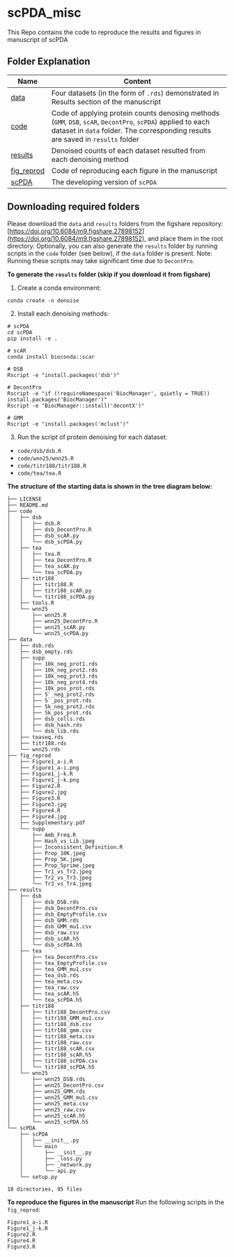 # scPDA_misc
This Repo contains the code to reproduce the results and figures in manuscript of scPDA

## Folder Explanation

| Name | Content |
|-----------------|-------------|
| [data](data) | Four datasets (in the form of `.rds`) demonstrated in Results section of the manuscript|
| [code](code) | Code of applying protein counts denosing methods (`GMM`, `DSB`, `scAR`, `DecontPro`, `scPDA`) applied to each dataset in `data` folder. The corresponding results are saved in `results` folder|
| [results](results) | Denoised counts of each dataset resulted from each denoising method|
| [fig_reprod](fig_reprod) | Code of reproducing each figure in the manuscript|
| [scPDA](scPDA)| The developing version of `scPDA`|

## Downloading required folders
Please download the `data` and `results` folders from the figshare repository: [https://doi.org/10.6084/m9.figshare.27898152](https://doi.org/10.6084/m9.figshare.27898152), and place them in the root directory. Optionally, you can also generate the `results` folder by running scripts in the `code` folder (see below), if the `data` folder is present. Note: Running these scripts may take significant time due to `DecontPro`. 

**To generate the `results` folder (skip if you download it from figshare)**
1. Create a conda environment:
```
conda create -n denoise
```
2. Install each denoising methods:
```
# scPDA
cd scPDA
pip install -e .

# scAR
conda install bioconda::scar

# DSB
Rscript -e "install.packages('dsb')"

# DecontPro
Rscript -e "if (!requireNamespace('BiocManager', quietly = TRUE)) install.packages('BiocManager')"
Rscript -e "BiocManager::install('decontX')"

# GMM
Rscript -e "install.packages('mclust')"
```

3. Run the script of protein denoising for each dataset:
- `code/dsb/dsb.R`
- `code/wnn25/wnn25.R`
- `code/titr188/titr188.R`
- `code/tea/tea.R`


**The structure of the starting data is shown in the tree diagram below:**
```
├── LICENSE
├── README.md
├── code
│   ├── dsb
│   │   ├── dsb.R
│   │   ├── dsb_DecontPro.R
│   │   ├── dsb_scAR.py
│   │   └── dsb_scPDA.py
│   ├── tea
│   │   ├── tea.R
│   │   ├── tea_DecontPro.R
│   │   ├── tea_scAR.py
│   │   └── tea_scPDA.py
│   ├── titr188
│   │   ├── titr188.R
│   │   ├── titr188_scAR.py
│   │   └── titr188_scPDA.py
│   ├── tools.R
│   └── wnn25
│       ├── wnn25.R
│       ├── wnn25_DecontPro.R
│       ├── wnn25_scAR.py
│       └── wnn25_scPDA.py
├── data
│   ├── dsb.rds
│   ├── dsb_empty.rds
│   ├── supp
│   │   ├── 10k_neg_prot1.rds
│   │   ├── 10k_neg_prot2.rds
│   │   ├── 10k_neg_prot3.rds
│   │   ├── 10k_neg_prot4.rds
│   │   ├── 10k_pos_prot.rds
│   │   ├── 5`_neg_prot2.rds
│   │   ├── 5`_pos_prot.rds
│   │   ├── 5k_neg_prot2.rds
│   │   ├── 5k_pos_prot.rds
│   │   ├── dsb_cells.rds
│   │   ├── dsb_hash.rds
│   │   └── dsb_lib.rds
│   ├── teaseq.rds
│   ├── titr188.rds
│   └── wnn25.rds
├── fig_reprod
│   ├── Figure1_a-i.R
│   ├── Figure1_a-i.png
│   ├── Figure1_j-k.R
│   ├── Figure1_j-k.png
│   ├── Figure2.R
│   ├── Figure2.jpg
│   ├── Figure3.R
│   ├── Figure3.jpg
│   ├── Figure4.R
│   ├── Figure4.jpg
│   ├── Supplementary.pdf
│   └── supp
│       ├── Amb_Freq.R
│       ├── Hash_vs_Lib.jpeg
│       ├── Inconsistent_Definition.R
│       ├── Prop_10K.jpeg
│       ├── Prop_5K.jpeg
│       ├── Prop_5prime.jpeg
│       ├── Tr1_vs_Tr2.jpeg
│       ├── Tr2_vs_Tr3.jpeg
│       └── Tr3_vs_Tr4.jpeg
├── results
│   ├── dsb
│   │   ├── dsb_DSB.rds
│   │   ├── dsb_DecontPro.csv
│   │   ├── dsb_EmptyProfile.csv
│   │   ├── dsb_GMM.rds
│   │   ├── dsb_GMM_mu1.csv
│   │   ├── dsb_raw.csv
│   │   ├── dsb_scAR.h5
│   │   └── dsb_scPDA.h5
│   ├── tea
│   │   ├── tea_DecontPro.csv
│   │   ├── tea_EmptyProfile.csv
│   │   ├── tea_GMM_mu1.csv
│   │   ├── tea_dsb.rds
│   │   ├── tea_meta.csv
│   │   ├── tea_raw.csv
│   │   ├── tea_scAR.h5
│   │   └── tea_scPDA.h5
│   ├── titr188
│   │   ├── titr188_DecontPro.csv
│   │   ├── titr188_GMM_mu1.csv
│   │   ├── titr188_dsb.csv
│   │   ├── titr188_gmm.csv
│   │   ├── titr188_meta.csv
│   │   ├── titr188_raw.csv
│   │   ├── titr188_scAR.csv
│   │   ├── titr188_scAR.h5
│   │   ├── titr188_scPDA.csv
│   │   └── titr188_scPDA.h5
│   └── wnn25
│       ├── wnn25_DSB.rds
│       ├── wnn25_DecontPro.csv
│       ├── wnn25_GMM.rds
│       ├── wnn25_GMM_mu1.csv
│       ├── wnn25_meta.csv
│       ├── wnn25_raw.csv
│       ├── wnn25_scAR.h5
│       └── wnn25_scPDA.h5
└── scPDA
    ├── scPDA
    │   ├── __init__.py
    │   └── main
    │       ├── __init__.py
    │       ├── _loss.py
    │       ├── _network.py
    │       └── api.py
    └── setup.py

18 directories, 95 files
```

**To reproduce the figures in the manuscript**
Run the following scripts in the `fig_reprod`:
```
Figure1_a-i.R
Figure1_j-k.R
Figure2.R
Figure4.R
Figure3.R
```